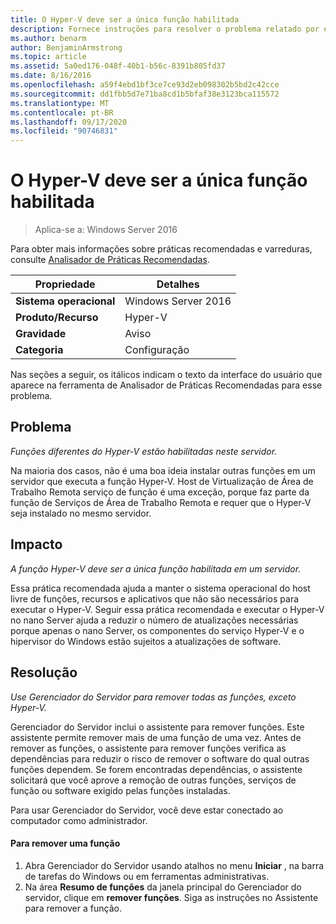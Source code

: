 ```yaml
---
title: O Hyper-V deve ser a única função habilitada
description: Fornece instruções para resolver o problema relatado por essa regra de Analisador de Práticas Recomendadas.
ms.author: benarm
author: BenjaminArmstrong
ms.topic: article
ms.assetid: 5a0ed176-048f-40b1-b56c-8391b805fd37
ms.date: 8/16/2016
ms.openlocfilehash: a59f4ebd1bf3ce7ce93d2eb098302b5bd2c42cce
ms.sourcegitcommit: dd1fbb5d7e71ba8cd1b5bfaf38e3123bca115572
ms.translationtype: MT
ms.contentlocale: pt-BR
ms.lasthandoff: 09/17/2020
ms.locfileid: "90746831"
---
```

# <a name="hyper-v-should-be-the-only-enabled-role"></a>O Hyper-V deve ser a única função habilitada

>Aplica-se a: Windows Server 2016

Para obter mais informações sobre práticas recomendadas e varreduras, consulte [Analisador de Práticas Recomendadas](https://go.microsoft.com/fwlink/?LinkId=122786).

|Propriedade|Detalhes|
|-|-|
|**Sistema operacional**|Windows Server 2016|
|**Produto/Recurso**|Hyper-V|
|**Gravidade**|Aviso|
|**Categoria**|Configuração|

Nas seções a seguir, os itálicos indicam o texto da interface do usuário que aparece na ferramenta de Analisador de Práticas Recomendadas para esse problema.

## <a name="issue"></a>Problema

*Funções diferentes do Hyper-V estão habilitadas neste servidor.*

Na maioria dos casos, não é uma boa ideia instalar outras funções em um servidor que executa a função Hyper-V. Host de Virtualização de Área de Trabalho Remota serviço de função é uma exceção, porque faz parte da função de Serviços de Área de Trabalho Remota e requer que o Hyper-V seja instalado no mesmo servidor.

## <a name="impact"></a>Impacto

*A função Hyper-V deve ser a única função habilitada em um servidor.*

Essa prática recomendada ajuda a manter o sistema operacional do host livre de funções, recursos e aplicativos que não são necessários para executar o Hyper-V. Seguir essa prática recomendada e executar o Hyper-V no nano Server ajuda a reduzir o número de atualizações necessárias porque apenas o nano Server, os componentes do serviço Hyper-V e o hipervisor do Windows estão sujeitos a atualizações de software.

## <a name="resolution"></a>Resolução

*Use Gerenciador do Servidor para remover todas as funções, exceto Hyper-V.*

Gerenciador do Servidor inclui o assistente para remover funções. Este assistente permite remover mais de uma função de uma vez. Antes de remover as funções, o assistente para remover funções verifica as dependências para reduzir o risco de remover o software do qual outras funções dependem. Se forem encontradas dependências, o assistente solicitará que você aprove a remoção de outras funções, serviços de função ou software exigido pelas funções instaladas.

Para usar Gerenciador do Servidor, você deve estar conectado ao computador como administrador.

#### <a name="to-remove-a-role"></a>Para remover uma função

1.  Abra Gerenciador do Servidor usando atalhos no menu **Iniciar** , na barra de tarefas do Windows ou em ferramentas administrativas.
2.   Na área **Resumo de funções** da janela principal do Gerenciador do servidor, clique em **remover funções**. Siga as instruções no Assistente para remover a função.





